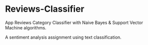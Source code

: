 # Reviews-Classifier
App Reviews Category Classifier with Naive Bayes &amp; Support Vector Machine algorithms.  
  
A sentiment analysis assignment using text classification.
